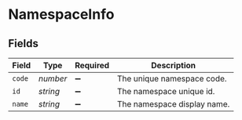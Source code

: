 # NamespaceInfo


## Fields

| Field                       | Type                        | Required                    | Description                 |
| --------------------------- | --------------------------- | --------------------------- | --------------------------- |
| `code`                      | *number*                    | :heavy_minus_sign:          | The unique namespace code.  |
| `id`                        | *string*                    | :heavy_minus_sign:          | The namespace unique id.    |
| `name`                      | *string*                    | :heavy_minus_sign:          | The namespace display name. |